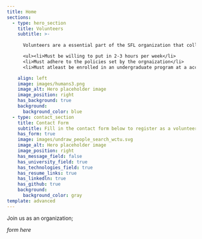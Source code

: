 ```yaml
---
title: Home
sections:
  - type: hero_section
    title: Volunteers
    subtitle: >-
      
      Volunteers are a essential part of the SFL organization that collaborate together to spread positivity in the community by helping out at the organization. The following are the requirements if you’re willing to become apart of the volunteer commitee:  

      <ul><li>Must be willing to put in 2-3 hours per week</li>
      <li>Must adhere to the policies set by the orgnaization</li> 
      <li>Must atleast be enrolled in an undergraduate program at a accredited institution</li></ul>  

    align: left
    image: images/humans3.png
    image_alt: Hero placeholder image
    image_position: right
    has_background: true
    background:
      background_color: blue
  - type: contact_section 
    title: Contact Form 
    subtitle: Fill in the contact form below to register as a volunteer for SFL!
    has_form: true 
    image: images/undraw_people_search_wctu.svg
    image_alt: Hero placeholder image
    image_position: right
    has_message_field: false
    has_university_field: true
    has_technologies_field: true
    has_resume_links: true
    has_linkedln: true
    has_github: true
    background:
      background_color: gray
template: advanced
---
```


Join us as an organization;

_form here_